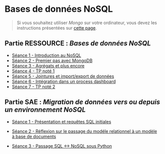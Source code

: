 # Bases de données NoSQL

> Si vous souhaitez utiliser *Mongo* sur votre ordinateur, vous devez les instructions présentées sur [cette page](../info-mongo).

<!--
- Pour chaque parcours :
    - Séance 1 (RES) : CM sur NoSQL / Big Data / MongoDB
    - Séance 1 (SAE) : CM de présentation de la base, du processus désiré, et du résultat attendu (+ rappel SQL + présentation interaction Python/SQL)
    - Séance 2 (RES) : TP Premier pas Mongo
    - Séance 3 (RES) : TP Agrégats
    - Séance 4 (RES) : TP noté 1
    - Séance 5 (RES) : TP Jointure + Importation données dans Mongo
    - Séance 2 (SAE) : SQL -> NoSQL
    - Séance 6 (RES) : TP Intégration dans un process dashboard
    - Séance 7 (RES) : TP noté 2
    - Séance 3 (SAE) : NoSQL -> SQL
-->

## Partie RESSOURCE : *Bases de données NoSQL*

- [Séance 1 - Introduction au NoSQL](https://docs.google.com/presentation/d/e/2PACX-1vRi9gT1ZSwXgaDcRYQ4q-srOtJYtdT6hOlo0E6cYt5E9Vk11LJYusYaxa0FNWM95pyO9Jg9SZc9faWJ/pub?start=false&loop=false&delayms=3000)
- [Séance 2 - Premier pas avec MongoDB](res-seance2)
- [Séance 3 - Agrégats et plus encore](res-seance3)
- [Séance 4 - TP noté 1](res-tpnote1)
- [Séance 5 - Jointures et import/export de données](res-seance5)
- [Séance 6 - Intégration dans un process dashboard](res-seance6)
- [Séance 7 - TP noté 2](res-tpnote2)

## Partie SAE : *Migration de données vers ou depuis un environnement NoSQL*

- [Séance 1 - Présentation et requêtes SQL initiales](sae-seance1)
<!--
    - Rendu à faire sur cet espace : <https://cloud.parisdescartes.fr/index.php/s/rdijKnq7oDaTbmY>
-->

- [Séance 2 - Réflexion sur le passage du modéle relationnel à un modèle à base de documents](sae-seance2)

- [Séance 3 - Passage SQL <-> NoSQL sous Python](sae-seance3)
<!--
    - Rendu à faire sur cet espace : <https://cloud.parisdescartes.fr/index.php/s/CJCrGiYyQHPmJ5m>
-->

